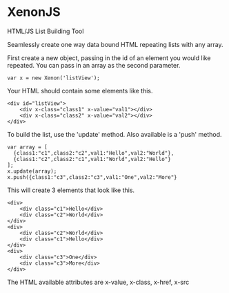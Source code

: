 XenonJS
=======

HTML/JS List Building Tool

Seamlessly create one way data bound HTML repeating lists with any array.

First create a new object, passing in the id of an element you would like repeated. You can pass in an array as the second parameter. 

    var x = new Xenon('listView');
    
Your HTML should contain some elements like this.

    <div id="listView">
        <div x-class="class1" x-value="val1"></div>
        <div x-class="class2" x-value="val2"></div>
    </div>
    
To build the list, use the 'update' method. Also available is a 'push' method.

    var array = [
      {class1:"c1",class2:"c2",val1:"Hello",val2:"World"},
      {class1:"c2",class2:"c1",val1:"World",val2:"Hello"}
    ];
    x.update(array);
    x.push({class1:"c3",class2:"c3",val1:"One",val2:"More"}
    
This will create 3 elements that look like this.

    <div>
        <div class="c1">Hello</div>
        <div class="c2">World</div>
    </div>
    <div>
        <div class="c2">World</div>
        <div class="c1">Hello</div>
    </div>
    <div>
        <div class="c3">One</div>
        <div class="c3">More</div>
    </div>
    
The HTML available attributes are
    x-value, x-class, x-href, x-src
